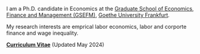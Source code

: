 I am a Ph.D. candidate in Economics at the [Graduate School of Economics, Finance and Management (GSEFM)](https://www.gsefm.eu/about-us.html), [Goethe University Frankfurt](https://www.goethe-university-frankfurt.de/en?legacy_request=1/).

My research interests are emprical labor economics, labor and corporte finance and wage inequality.



__[Curriculum Vitae](/pdf/CV_Liang_202404.pdf")__ (Updated May 2024)

<!--  __[Research Statement](/pdf/Rao Research Statement.pdf")__ -->
